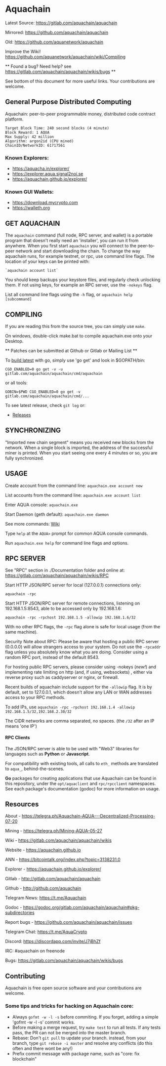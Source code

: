 # Aquachain

Latest Source: https://gitlab.com/aquachain/aquachain 

Mirrored: https://github.com/aquachain/aquachain

Old: https://github.com/aquanetwork/aquachain

Improve the Wiki! https://github.com/aquanetwork/aquachain/wiki/Compiling

** Found a bug? Need help? see https://gitlab.com/aquachain/aquachain/wikis/bugs **

See bottom of this document for more useful links. Your contributions are welcome.

## General Purpose Distributed Computing

Aquachain: peer-to-peer programmable money, distributed code contract platform.

    Target Block Time: 240 second blocks (4 minute)
    Block Reward: 1 AQUA
    Max Supply: 42 million 
    Algorithm: argon2id (CPU mined)
    ChainID/NetworkID: 61717561

### Known Explorers:

  * https://aquacha.in/explorer/
  * https://explorer.aqua.signal2noi.se
  * https://aquachain.github.io/explorer/

### Known GUI Wallets:

  * https://download.mycrypto.com
  * https://walleth.org

## GET AQUACHAIN

The `aquachain` command (full node, RPC server, and wallet) is a portable program 
that doesn't really need an 'installer', you can run it from anywhere. When you 
first start `aquachain` you will connect to the peer-to-peer network and start 
downloading the chain. To change the way aquachain runs, for example testnet, 
or rpc, use command line flags. The location of your keys can be printed with: 

	`aquachain account list`

You should keep backups your keystore files, and regularly check unlocking them.
If not using keys, for example an RPC server, use the `-nokeys` flag.

List all command line flags using the `-h` flag, or `aquachain help [subcommand]`

## COMPILING

If you are reading this from the source tree, you can simply use `make`.

On windows, double-click make.bat to compile aquachain.exe onto your Desktop.

** Patches can be submitted at Github or Gitlab or Mailing List **

To [build latest](Documentation/Compiling.md) with go, simply use
'go get' and look in $GOPATH/bin:

	CGO_ENABLED=0 go get -v -u gitlab.com/aquachain/aquachain/cmd/aquachain

or all tools:

	GOBIN=$PWD CGO_ENABLED=0 go get -v gitlab.com/aquachain/aquachain/cmd/...

To see latest release, check `git log` or:

  * [Releases](https://github.com/aquanetwork/aquachain/releases/latest)

## SYNCHRONIZING

"Imported new chain segment" means you received new blocks from the network.
When a single block is imported, the address of the successful miner is printed.
When you start seeing one every 4 minutes or so, you are fully synchronized.

## USAGE

Create account from the command line: `aquachain.exe account new`

List accounts from the command line: `aquachain.exe account list`

Enter AQUA console: `aquachain.exe`

Start Daemon (geth default): `aquachain.exe daemon`

See more commands: [Wiki](https://github.com/aquanetwork/aquachain/wiki/Basics)

Type `help` at the `AQUA>` prompt for common AQUA console commands.

Run `aquachain.exe help` for command line flags and options.

## RPC SERVER

See "RPC" section in ./Documentation folder and online at:
https://gitlab.com/aquachain/aquachain/wikis/RPC

Start HTTP JSON/RPC server for local (127.0.0.1) connections only:
	
	aquachain -rpc

Start HTTP JSON/RPC server for remote connections, listening on 192.168.1.5:8543,
able to be accessed only by 192.168.1.6:

	aquachain -rpc -rpchost 192.168.1.5 -allowip 192.168.1.6/32

With no other RPC flags, the `-rpc` flag alone is safe for local usage (from the same machine).

Security Note about RPC: Please be aware that hosting a public RPC server
(0.0.0.0) will allow strangers access to your system. Do not use the
`-rpcaddr` flag unless you absolutely know what you are doing. Consider using a random RPC port,
instead of the default 8543.

For hosting public RPC servers, please consider using -nokeys (*new!*) and implementing
rate limiting on http (and, if using, websockets) , either via reverse proxy such as
caddyserver or nginx, or firewall.

Recent builds of aquachain include support for the `-allowip` flag. It is by default,
set to 127.0.0.1, which doesn't allow any LAN or WAN addresses access to your RPC methods.

To add IPs, use  `aquachain -rpc -rpchost 192.168.1.4 -allowip 192.168.1.5/32,192.168.2.30/32`

The CIDR networks are comma separated, no spaces. (the `/32` after an IP means 'one IP')

#### RPC Clients

The JSON/RPC server is able to be used with "Web3" libraries for languages such
as **Python** or **Javascript**. 

For compatibility with existing tools, all calls to `eth_` methods are translated to `aqua_`, behind-the-scenes.

**Go** packages for creating applications that use Aquachain can be found in
this repository, under the `opt/aquaclient` and `rpc/rpcclient` namespaces. 
See each package's documentation (godoc) for more information on usage.

## Resources

About - https://telegra.ph/Aquachain-AQUA---Decentralized-Processing-07-20

Mining - https://telegra.ph/Mining-AQUA-05-27

Wiki - https://gitlab.com/aquachain/aquachain/wikis

Website - https://aquachain.github.io

ANN - https://bitcointalk.org/index.php?topic=3138231.0

Explorer - https://aquachain.github.io/explorer/

Gitlab - http://gitlab.com/aquachain/aquachain

Github - http://github.com/aquachain

Telegram News: https://t.me/Aquachain

Godoc - https://godoc.org/gitlab.com/aquachain/aquachain#pkg-subdirectories

Report bugs - https://github.com/aquachain/aquachain/issues

Telegram Chat: https://t.me/AquaCrypto

Discord: https://discordapp.com/invite/J7jBhZf

IRC: #aquachain on freenode

Bugs: https://gitlab.com/aquachain/aquachain/wikis/bugs

## Contributing

Aquachain is free open source software and your contributions are welcome.

### Some tips and tricks for hacking on Aquachain core:

  * Always `gofmt -w -l -s` before commiting. If you forget, adding a simple
    'gofmt -w -l -s' commit works.
  * Before making a merge request, try `make test` to run all tests. If any
    tests pass, the PR can not be merged into the master branch.
  * Rebase: Don't `git pull` to update your branch. instead, from your branch, type `git rebase -i master` and resolve any conflicts (do this often and there wont be any!)
  * Prefix commit message with package name, such as "core: fix blockchain"
